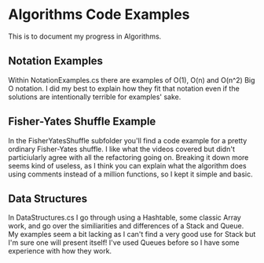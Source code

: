 # Algorithms Code Examples
This is to document my progress in Algorithms.


## Notation Examples
Within NotationExamples.cs there are examples of O(1), O(n) and O(n^2) Big O notation. I did my best to explain how they fit that notation even if the solutions are intentionally terrible for examples' sake.

## Fisher-Yates Shuffle Example
In the FisherYatesShuffle subfolder you'll find a code example for a pretty ordinary Fisher-Yates shuffle. I like what the videos covered but didn't particiularly agree with all the refactoring going on. Breaking it down more seems kind of useless, as I think you can explain what the algorithm does using comments instead of a million functions, so I kept it simple and basic.

## Data Structures
In DataStructures.cs I go through using a Hashtable, some classic Array work, and go over the similiarities and differences of a Stack and Queue. My examples seem a bit lacking as I can't find a very good use for Stack but I'm sure one will present itself! I've used Queues before so I have some experience with how they work.

